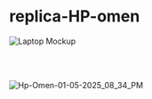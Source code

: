 # replica-HP-omen

![Laptop Mockup](https://github.com/user-attachments/assets/ee3b7592-cd5c-4eab-b841-713f20f2ee90)

<br>
<br>


![Hp-Omen-01-05-2025_08_34_PM](https://github.com/user-attachments/assets/eda0b5fd-e198-4588-9fbd-e1528da41a11)

